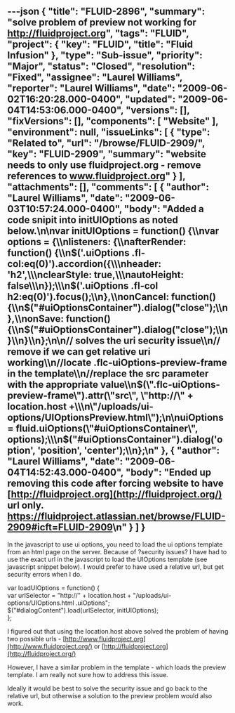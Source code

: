 ---json
{
  "title": "FLUID-2896",
  "summary": "solve problem of preview not working for http://fluidproject.org",
  "tags": "FLUID",
  "project": {
    "key": "FLUID",
    "title": "Fluid Infusion"
  },
  "type": "Sub-issue",
  "priority": "Major",
  "status": "Closed",
  "resolution": "Fixed",
  "assignee": "Laurel Williams",
  "reporter": "Laurel Williams",
  "date": "2009-06-02T16:20:28.000-0400",
  "updated": "2009-06-04T14:53:06.000-0400",
  "versions": [],
  "fixVersions": [],
  "components": [
    "Website"
  ],
  "environment": null,
  "issueLinks": [
    {
      "type": "Related to",
      "url": "/browse/FLUID-2909/",
      "key": "FLUID-2909",
      "summary": "website needs to only use fluidproject.org - remove references to www.fluidproject.org"
    }
  ],
  "attachments": [],
  "comments": [
    {
      "author": "Laurel Williams",
      "date": "2009-06-03T10:57:24.000-0400",
      "body": "Added a code snipit into initUIOptions as noted below.\n\nvar initUIOptions = function() {\\\nvar options = {\\\nlisteners: {\\\nafterRender: function() {\\\n$('.uiOptions .fl-col:eq(0)').accordion({\\\nheader: 'h2',\\\nclearStyle: true,\\\nautoHeight: false\\\n});\\\n$('.uiOptions .fl-col h2:eq(0)').focus();\\\n},\\\nonCancel: function() {\\\n$(\"#uiOptionsContainer\").dialog(\"close\");\\\n},\\\nonSave: function() {\\\n$(\"#uiOptionsContainer\").dialog(\"close\");\\\n}\\\n}\\\n};\n\n// solves the uri security issue\\\n// remove if we can get relative uri working\\\n//locate .flc-uiOptions-preview-frame in the template\\\n//replace the src parameter with the appropriate value\\\n$(\".flc-uiOptions-preview-frame\").attr(\"src\", \"http://\" + location.host +\\\n\"/uploads/ui-options/UIOptionsPreview.html\");\n\nuiOptions = fluid.uiOptions(\"#uiOptionsContainer\", options);\\\n$(\"#uiOptionsContainer\").dialog('option', 'position', 'center');\\\n};\n"
    },
    {
      "author": "Laurel Williams",
      "date": "2009-06-04T14:52:43.000-0400",
      "body": "Ended up removing this code after forcing website to have [http://fluidproject.org](http://fluidproject.org/) url only. <https://fluidproject.atlassian.net/browse/FLUID-2909#icft=FLUID-2909>\n"
    }
  ]
}
---
In the javascript to use ui options, you need to load the ui options template from an html page on the server. Because of ?security issues? I have had to use the exact url in the javascript to load the UIOptions template (see javascript snippet below). I would prefer to have used a relative url, but get security errors when I do.

var loadUIOptions = function() {\
var urlSelector = "http://" + location.host + "/uploads/ui-options/UIOptions.html .uiOptions";\
$("#dialogContent").load(urlSelector, initUIOptions);\
};

I figured out that using the location.host above solved the problem of having two possible urls - [http://www.fluidproject.org](http://www.fluidproject.org/) or [http://fluidproject.org](http://fluidproject.org/)

However, I have a similar problem in the template - which loads the preview template. I am really not sure how to address this issue.

Ideally it would be best to solve the security issue and go back to the relative url, but otherwise a solution to the preview problem would also work.

        